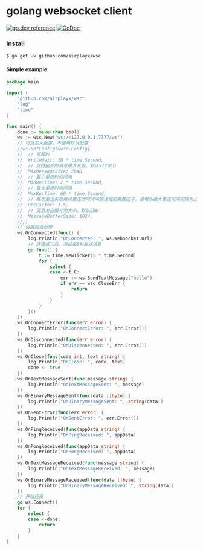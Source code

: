 # golang websocket client
[![go.dev reference](https://img.shields.io/badge/go.dev-reference-007d9c?logo=go&logoColor=white&style=flat-square)](https://pkg.go.dev/github.com/airplayx/wsc)
[![GoDoc](https://godoc.org/github.com/airplayx/wsc?status.svg)](https://godoc.org/github.com/airplayx/wsc)

### Install

```
$ go get -v github.com/airplayx/wsc
```
#### Simple example

``` go
package main

import (
	"github.com/airplayx/wsc"
	"log"
	"time"
)

func main() {
	done := make(chan bool)
	ws := wsc.New("ws://127.0.0.1:7777/ws")
	// 可自定义配置，不使用默认配置
	//ws.SetConfig(&wsc.Config{
	//	// 写超时
	//	WriteWait: 10 * time.Second,
	//	// 支持接受的消息最大长度，默认512字节
	//	MaxMessageSize: 2048,
	//	// 最小重连时间间隔
	//	MinRecTime: 2 * time.Second,
	//	// 最大重连时间间隔
	//	MaxRecTime: 60 * time.Second,
	//	// 每次重连失败继续重连的时间间隔递增的乘数因子，递增到最大重连时间间隔为止
	//	RecFactor: 1.5,
	//	// 消息发送缓冲池大小，默认256
	//	MessageBufferSize: 1024,
	//})
	// 设置回调处理
	ws.OnConnected(func() {
		log.Println("OnConnected: ", ws.WebSocket.Url)
		// 连接成功后，测试每5秒发送消息
		go func() {
			t := time.NewTicker(5 * time.Second)
			for {
				select {
				case <-t.C:
					err := ws.SendTextMessage("hello")
					if err == wsc.CloseErr {
						return
					}
				}
			}
		}()
	})
	ws.OnConnectError(func(err error) {
		log.Println("OnConnectError: ", err.Error())
	})
	ws.OnDisconnected(func(err error) {
		log.Println("OnDisconnected: ", err.Error())
	})
	ws.OnClose(func(code int, text string) {
		log.Println("OnClose: ", code, text)
		done <- true
	})
	ws.OnTextMessageSent(func(message string) {
		log.Println("OnTextMessageSent: ", message)
	})
	ws.OnBinaryMessageSent(func(data []byte) {
		log.Println("OnBinaryMessageSent: ", string(data))
	})
	ws.OnSentError(func(err error) {
		log.Println("OnSentError: ", err.Error())
	})
	ws.OnPingReceived(func(appData string) {
		log.Println("OnPingReceived: ", appData)
	})
	ws.OnPongReceived(func(appData string) {
		log.Println("OnPongReceived: ", appData)
	})
	ws.OnTextMessageReceived(func(message string) {
		log.Println("OnTextMessageReceived: ", message)
	})
	ws.OnBinaryMessageReceived(func(data []byte) {
		log.Println("OnBinaryMessageReceived: ", string(data))
	})
	// 开始连接
	go ws.Connect()
	for {
		select {
		case <-done:
			return
		}
	}
}
```

